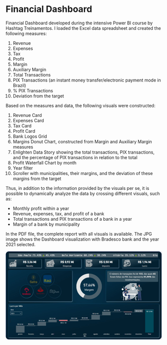 <!--
# Dashboard Financeiro

Dashboard Financeiro desenvolvido durante a aula intensiva de Power BI da Hashtag Treinamentos. Carreguei a planilha de dados do Excel e criei as seguintes medidas: 

1. Receita;
2. Despesas
3. Imposto;
4. Lucro;
5. Margem;
6. Margem auxiliar;
7. Total de Movimentações;
8. Transações via PIX;
9. % Transações via PIX;
10. Desvio da meta.

A partir das medidas e dados, foram construídos os visuais:

1. Cartão da Receita;
2. Cartão das Despesas;
3. Cartão do Imposto;
4. Cartão do Lucro;
5. Grid das logos dos Bancos;
6. Gráfico de rosca da Margem, construído a partir das medidas de Margem e Margem auxiliar;
7. Enlighten Data Story contando o total de movimentações, as transações via PIX e o percentual dessas transações em relação ao total;
8. Gráfico de cascata do lucro por mês;
9. Filtro por ano;
10. Scroller com os municípios, sua margem e o desvio dessa margem em relação à meta.

Assim, além das informações dadas pelos visuais per se, é possível analisar os dados de modo dinâmico ao cruzar os diferentes visuais, como:

- Lucro por mês em um ano;
- Receita, Despesas, imposto e Lucro de um banco;
- Total de transações e transações via PIX de um banco em um ano;
- Margem de um banco por município.

No arquivo em PDF, está disponibilizado o relatório completo com todos os visuais. A imagem em JPG mostra a visualização do Dashboard tendo selecionado o banco Bradesco e o ano de 2021.

![Dashboard Financeiro](https://github.com/Brubsy/dashboards-powerbi/blob/main/Dashboard%20Financeiro/Dashboard%20Financeiro.JPG)
-->

# Financial Dashboard

Financial Dashboard developed during the intensive Power BI course by Hashtag Treinamentos. I loaded the Excel data spreadsheet and created the following measures:

1. Revenue
2. Expenses
3. Tax
4. Profit
5. Margin
6. Auxiliary Margin
7. Total Transactions
8. PIX Transactions (an instant money transfer/electronic payment mode in Brazil)
9. % PIX Transactions
10. Deviation from the target

Based on the measures and data, the following visuals were constructed:

1. Revenue Card
2. Expenses Card
3. Tax Card
4. Profit Card
5. Bank Logos Grid
6. Margins Donut Chart, constructed from Margin and Auxiliary Margin measures
7. Enlighten Data Story showing the total transactions, PIX transactions, and the percentage of PIX transactions in relation to the total
8. Profit Waterfall Chart by month
9. Year filter
10. Scroller with municipalities, their margins, and the deviation of these margins from the target
    
Thus, in addition to the information provided by the visuals per se, it is possible to dynamically analyze the data by crossing different visuals, such as:

- Monthly profit within a year
- Revenue, expenses, tax, and profit of a bank
- Total transactions and PIX transactions of a bank in a year
- Margin of a bank by municipality

In the PDF file, the complete report with all visuals is available. The JPG image shows the Dashboard visualization with Bradesco bank and the year 2021 selected.

![Financial Dashboard](https://github.com/Brubsy/dashboards-powerbi/blob/main/Dashboard%20Financeiro/Dashboard%20Financeiro.JPG)

